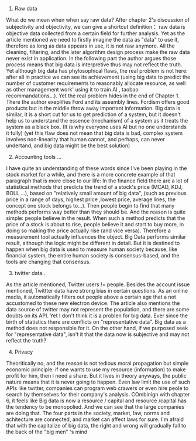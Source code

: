 1. Raw data

What do we mean when when say raw data? After chapter 2's discussion of subjectivity and objectivity, we can give a shortcut definition： raw data is objective data collected from a certain field for further analysis. Yet as the article mentioned we need to firstly imagine the data as "data" to use it, therefore as long as data appears in use, it is not raw anymore. All the cleaning, filtering, and the later algorithm design process make the raw data never exist in application.
In the following part the author argues those process means that big data is interpretive thus may not reflect the truth. Yet although big data has phylosophical flaws, the real problem is not here: after all in practice we can see its achievement (using big data to predict the number of customer requirements to reasonably allocate resource, as well as other management work' using it to train AI , taobao recommandations...). Yet the real problem hides in the end of Chapter 1. There the author exeplifies Ford and its assembly lines. Fordism offers good products but in the middle throw away important information. Big data is similar, it is a short cut for us to get prediction of a system, but it doesn't help us to understand the essence (mechanism) of a system as it treats the system as a black box. (It is why everyone uses AI but no one understands it fully)
(yet this flaw does not mean that big data is bad, complex system involves non-linearity that human cannot, and perhaps, can never undertand, and big data might be the best solution)



2. Accounting tools ...

I have quite an understanding of these words since I've been playing in the stock market for a while, and there is a more concrete example of that paragraph that is more close to our life:
In the finance field there are a lot of statistical methods that predicts the trend of a stock's price (MCAD, KDJ, BOLL ...), based on "relatively small amount of big data", (such as previous price in a range of days, highest price ,lowest price, average lines, the concept one stock belongs to...). Then people begin to find that many methods performs way better than they should be. And the reason is quite simple: people believe in the result. When such a method predicts that the price of a stock is about to rise, people believe it and start to buy more, in doing so making the price actually rise (and vice versa). Therefore a measurement tool actually influences the object. Big Data performs similar result, although the logic might be different in detail. But it is destined to happen when big data is used to measure human society because, like financial system, the entire human society is consensus-based, and the tools are changing that consensus.



3. twitter data..

As the article mentioned, Twitter users != people. Besides the account issue mentioned, Twittter data have strong bias in certain questions. As an online media, it automatically filters out people above a certain age that a not accustomed to these new electron device. 
The article also mentions the data source of twitter may not represent the population, and there are some doubts on its API. Yet I don't think it is a problen for big data. Ever since the birth of statistics there are conflicts on "representative data". Big data as a method does not responsible for it. On the other hand, if we purposed seek for "representative data", isn't it that the data now is subjective and may not reflect the truth?




4. Privacy

Theoritically no, and the reason is not tedious moral propagation but simple economic principle: if one wants to use my resource (information) to make profit for him, then I need a share. But it lives in theory anyways, the public nature means that it is never going to happen. Even law limit the use of such APIs like twitter, companies can program web crawers or even hire peole to search by themselves for their company's analysis.
COmbinign with chapter 6, it feels like Big data is now a resource / capital and resource /capital has the tendency to be monopolied. And we can see that the large companies are doing that. The four parts in the society, market, law, norms and achitecture are connected, and market can affect laws for sure. I'm afraid that with the capitalize of big data, the right and wrong will gradually fall to the back of the "big men" 's mind 


